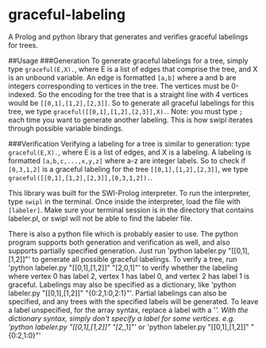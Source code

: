 graceful-labeling
=================

A Prolog and python library that generates and verifies graceful labelings for trees.

##Usage
###Generation
To generate graceful labelings for a tree, simply type
`graceful(E,X).`, where E is a list of edges that comprise the tree, and X is an unbound variable.
An edge is formatted `[a,b]` where a and b are integers corresponding to vertices in the tree.  The vertices must be 0-indexed.  So the encoding for the tree that is a straight line with 4 vertices would be `[[0,1],[1,2],[2,3]]`. 
So to generate all graceful labelings for this tree, we type `graceful([[0,1],[1,2],[2,3]],X).`.
Note: you must type `;` each time you want to generate another labeling.  This is how swipl iterates through possible variable bindings.

###Verification
Verifying a labeling for a tree is similar to generation: type `graceful(E,X).`, where E is a list of edges, and X is a labeling.  A labeling is formatted `[a,b,c,...,x,y,z]` where a-z are integer labels.  So to check if `[0,3,1,2]` is a graceful labeling for the tree `[[0,1],[1,2],[2,3]]`, we type `graceful([[0,1],[1,2],[2,3]],[0,3,1,2]).`.

This library was built for the SWI-Prolog interpreter.
To run the interpreter, type `swipl` in the terminal.  Once inside the interpreter, load the file with `[labeler]`.  Make sure your terminal session is in the directory that contains labeler.pl, or swipl will not be able to find the labeler file.

There is also a python file which is probably easier to use.  The python program supports both generation and verification as well, and also supports partially specified generation.  Just run 'python labeler.py "[[0,1],[1,2]]"' to generate all possible graceful labelings.
To verify a tree, run 'python labeler.py "[[0,1],[1,2]]" "[2,0,1]"' to verify whether the labeling where vertex 0 has label 2, vertex 1 has label 0, and vertex 2 has label 1 is graceful.  Labelings may also be specified as a dictionary, like 'python labeler.py "[[0,1],[1,2]]" "{0:2,1:0,2:1}"'.
Partial labelings can also be specified, and any trees with the specified labels will be generated.  To leave a label unspecified, for the array syntax, replace a label with a '_'. With the dictionary syntax, simply don't specify a label for some vertices.  e.g. 'python labeler.py "[[0,1],[1,2]]" "[2,_,1]"' or 'python labeler.py "[[0,1],[1,2]]" "{0:2,1:0}"'
